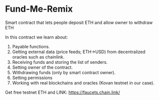 # Fund-Me-Remix
Smart contract that lets people deposit ETH and allow owner to withdraw ETH

In this contract we learn about:

1. Payable functions.
2. Getting external data (price feeds; ETH->USD) from decentralized oracles such as chainlink.
3. Receiving funds and storing the list of senders.
4. Setting owner of the contract.
5. Withdrawing funds (only by smart contract owner).
6. Setting permissions
7. Working with real blockchains and oracles (Kovan testnet in our case).

Get free testnet ETH and LINK: https://faucets.chain.link/
